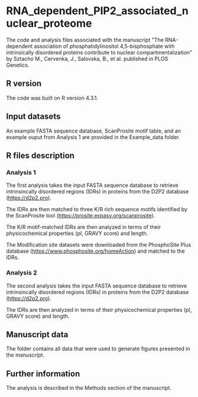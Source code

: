 # RNA_dependent_PIP2_associated_nuclear_proteome
The code and analysis files associated with the manuscript "The RNA-dependent association of phosphatidylinositol 4,5-bisphosphate with intrinsically disordered proteins contribute to nuclear compartmentalization" by Sztacho M., Cervenka, J., Salovska, B., et al. published in PLOS Genetics. 

## R version
The code was built on R version 4.3.1. 

## Input datasets
An example FASTA sequence database, ScanProsite motif table, and an example ouput from Analysis 1 are provided in the Example_data folder. 

## R files description 
### Analysis 1

The first analysis takes the input FASTA sequence database to retrieve intrinsincally disordered regions (IDRs) in proteins from the D2P2 database (https://d2p2.pro). 

The IDRs are then matched to three K/R rich sequence motifs identified by the ScanProsite tool (https://prosite.expasy.org/scanprosite). 

The K/R motif-matched IDRs are then analyzed in terms of their physicochemical properties (pI, GRAVY score) and length.

The Modification site datasets were downloaded from the PhosphoSite Plus database (https://www.phosphosite.org/homeAction) and matched to the IDRs. 

### Analysis 2

The second analysis takes the input FASTA sequence database to retrieve intrinsincally disordered regions (IDRs) in proteins from the D2P2 database (https://d2p2.pro). 

The IDRs are then analyzed in terms of their physicochemical properties (pI, GRAVY score) and length. 

## Manuscript data

The folder contains all data that were used to generate figures presented in the manuscript. 

## Further information

The analysis is described in the Methods section of the manuscript. 

